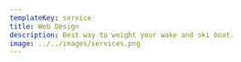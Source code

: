 ```yaml
---
templateKey: service
title: Web Design
description: Best way to weight your wake and ski boat.
image: ../../images/services.png
---
```


